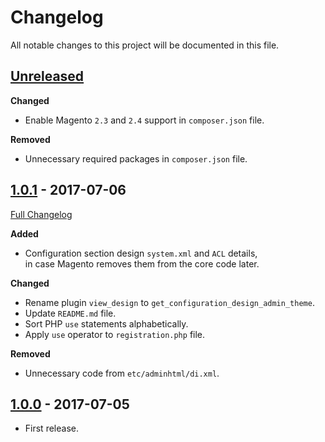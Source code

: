 # Changelog
All notable changes to this project will be documented in this file.

## [Unreleased](https://github.com/akai-z/magento2-module-admin-theme-switcher/compare/1.0.1...HEAD)
**Changed**
* Enable Magento `2.3` and `2.4` support in `composer.json` file.

**Removed**
* Unnecessary required packages in `composer.json` file.

## [1.0.1](https://github.com/akai-z/magento2-module-admin-theme-switcher/tree/1.0.1) - 2017-07-06
[Full Changelog](https://github.com/akai-z/magento2-module-admin-theme-switcher/compare/1.0.0...1.0.1)

**Added**
* Configuration section design `system.xml` and `ACL` details,  
in case Magento removes them from the core code later.

**Changed**
* Rename plugin `view_design` to `get_configuration_design_admin_theme`.
* Update `README.md` file.
* Sort PHP `use` statements alphabetically.
* Apply `use` operator to `registration.php` file.

**Removed**
* Unnecessary code from `etc/adminhtml/di.xml`.

## [1.0.0](https://github.com/akai-z/magento2-module-admin-theme-switcher/tree/1.0.0) - 2017-07-05
* First release.
